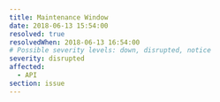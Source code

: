 ```yaml
---
title: Maintenance Window
date: 2018-06-13 15:54:00
resolved: true
resolvedWhen: 2018-06-13 16:54:00
# Possible severity levels: down, disrupted, notice
severity: disrupted
affected:
  - API
section: issue
---
```

